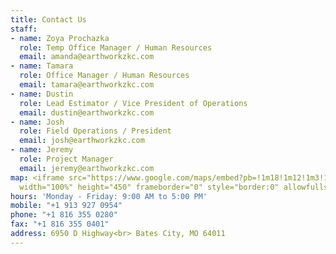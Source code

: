 ```yaml
---
title: Contact Us
staff:
- name: Zoya Prochazka
  role: Temp Office Manager / Human Resources
  email: amanda@earthworkzkc.com
- name: Tamara
  role: Office Manager / Human Resources
  email: tamara@earthworkzkc.com
- name: Dustin
  role: Lead Estimator / Vice President of Operations
  email: dustin@earthworkzkc.com
- name: Josh
  role: Field Operations / President
  email: josh@earthworkzkc.com
- name: Jeremy
  role: Project Manager
  email: jeremy@earthworkzkc.com
map: <iframe src="https://www.google.com/maps/embed?pb=!1m18!1m12!1m3!1d3284.3532227517044!2d-94.0714560023407!3d39.01492708226386!2m3!1f0!2f0!3f0!3m2!1i1024!2i768!4f13.1!3m3!1m2!1s0x87c110dffb672b05%3A0xa1c00a6a7644e4d4!2sEarthworkz+Enterprises%2C+Inc!5e0!3m2!1sen!2sus!4v1485547230008"
  width="100%" height="450" frameborder="0" style="border:0" allowfullscreen></iframe>
hours: 'Monday - Friday: 9:00 AM to 5:00 PM'
mobile: "+1 913 927 0954"
phone: "+1 816 355 0280"
fax: "+1 816 355 0401"
address: 6950 D Highway<br> Bates City, MO 64011
---
```


